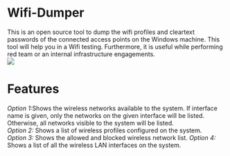 # Wifi-Dumper
This is an open source tool to dump the wifi profiles and cleartext passwords of the connected access points on the Windows machine. This tool will help you in a Wifi testing. Furthermore, it is useful while performing red team or an internal infrastructure engagements.<br>
<img src=https://github.com/Viralmaniar/Wifi-Dumper/blob/master/Wifi-Dumper.PNG>
# Features
<i>Option 1:</i>Shows the wireless networks available to the system. If interface name is given, only the networks on the given interface will be listed. Otherwise, all networks visible to the system will be listed.<br>
<i>Option 2:</i> Shows a list of wireless profiles configured on the system.<br>
<i>Option 3:</i> Shows the allowed and blocked wireless network list.
<i>Option 4:</i> Shows a list of all the wireless LAN interfaces on the system.

